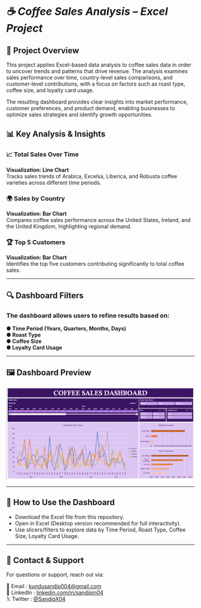 # *☕ Coffee Sales Analysis – Excel Project*

## 📌 Project Overview
This project applies Excel-based data analysis to coffee sales data in order to uncover trends and patterns that drive revenue. The analysis examines sales performance over time, country-level sales comparisons, and customer-level contributions, with a focus on factors such as roast type, coffee size, and loyalty card usage.

The resulting dashboard provides clear insights into market performance, customer preferences, and product demand, enabling businesses to optimize sales strategies and identify growth opportunities.

## 📊 Key Analysis & Insights
### 📈 Total Sales Over Time 
**Visualization: Line Chart**  
Tracks sales trends of Arabica, Excelsa, Liberica, and Robusta coffee varieties across different time periods.

### 🌍 Sales by Country 
**Visualization: Bar Chart**  
Compares coffee sales performance across the United States, Ireland, and the United Kingdom, highlighting regional demand.

### 🏆 Top 5 Customers 
**Visualization: Bar Chart**  
Identifies the top five customers contributing significantly to total coffee sales.

---

## 🔍 Dashboard Filters
### The dashboard allows users to refine results based on:
**● Time Period (Years, Quarters, Months, Days)  
● Roast Type  
● Coffee Size  
● Loyalty Card Usage**

---

## 🖼 Dashboard Preview
![**Coffee Sales**](https://raw.githubusercontent.com/SandipGit04/Coffee-Sales-Dashboard/refs/heads/main/Dashboard%20Image/Coffee%20Sales%20Dashboard.png)  

---

## 📌 How to Use the Dashboard
- Download the Excel file from this repository.
- Open in Excel (Desktop version recommended for full interactivity).
- Use slicers/filters to explore data by Time Period, Roast Type, Coffee Size, Loyalty Card Usage.

---

## 📱 Contact & Support
For questions or support, reach out via:

📩 Email : [kundusandip004@gmail.com](mailto:kundusandip004@gmail.com)  
🔗 LinkedIn : [linkedin.com/in/sandipin04](https://www.linkedin.com/in/sandipin04/)  
𝕏 Twitter : [@SandipX04](https://x.com/SandipX04)  
